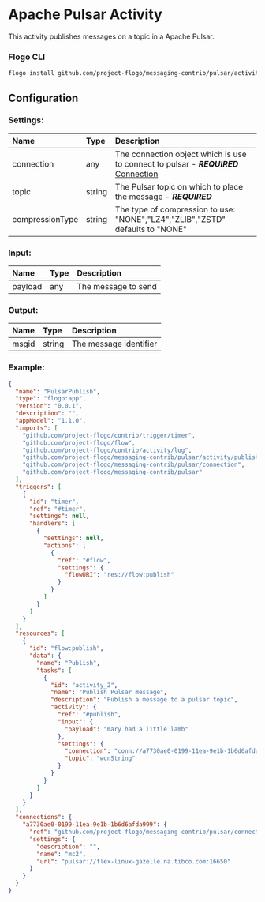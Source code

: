 
# Apache Pulsar Activity

This activity publishes messages on a topic in a Apache Pulsar.

### Flogo CLI
```bash
flogo install github.com/project-flogo/messaging-contrib/pulsar/activity/publish
```

## Configuration

### Settings: 
| Name              | Type   | Description
|:---               | :---   | :---   
| connection        | any    | The connection object which is use to connect to pulsar - ***REQUIRED*** [Connection](../connection/README.md)
| topic             | string | The Pulsar topic on which to place the message - ***REQUIRED***
| compressionType   | string | The type of compression to use: "NONE","LZ4","ZLIB","ZSTD" defaults to "NONE"

### Input:

| Name       | Type   | Description
|:---        | :---   | :---  
| payload    | any    | The message to send 


### Output:

| Name       | Type   | Description
|:---        | :---   | :---  
| msgid      | string | The message identifier


### Example:
```json
{
  "name": "PulsarPublish",
  "type": "flogo:app",
  "version": "0.0.1",
  "description": "",
  "appModel": "1.1.0",
  "imports": [
    "github.com/project-flogo/contrib/trigger/timer",
    "github.com/project-flogo/flow",
    "github.com/project-flogo/contrib/activity/log",
    "github.com/project-flogo/messaging-contrib/pulsar/activity/publish",
    "github.com/project-flogo/messaging-contrib/pulsar/connection",
    "github.com/project-flogo/messaging-contrib/pulsar"
  ],
  "triggers": [
    {
      "id": "timer",
      "ref": "#timer",
      "settings": null,
      "handlers": [
        {
          "settings": null,
          "actions": [
            {
              "ref": "#flow",
              "settings": {
                "flowURI": "res://flow:publish"
              }
            }
          ]
        }
      ]
    }
  ],
  "resources": [
    {
      "id": "flow:publish",
      "data": {
        "name": "Publish",
        "tasks": [
          {
            "id": "activity_2",
            "name": "Publish Pulsar message",
            "description": "Publish a message to a pulsar topic",
            "activity": {
              "ref": "#publish",
              "input": {
                "payload": "mary had a little lamb"
              },
              "settings": {
                "connection": "conn://a7730ae0-0199-11ea-9e1b-1b6d6afda999",
                "topic": "wcnString"
              }
            }
          }
        ]
      }
    }
  ],
  "connections": {
    "a7730ae0-0199-11ea-9e1b-1b6d6afda999": {
      "ref": "github.com/project-flogo/messaging-contrib/pulsar/connection",
      "settings": {
        "description": "",
        "name": "mc2",
        "url": "pulsar://flex-linux-gazelle.na.tibco.com:16650"
      }
    }
  }
}
```